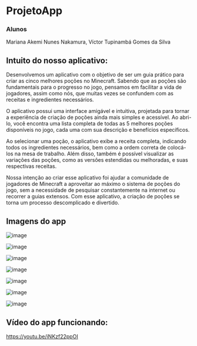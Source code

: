 # ProjetoApp

### Alunos
Mariana Akemi Nunes Nakamura,
Víctor Tupinambá Gomes da Silva

## Intuito do nosso aplicativo:

Desenvolvemos um aplicativo com o objetivo de ser um guia prático para criar as cinco melhores poções no Minecraft. Sabendo que as poções são fundamentais para o progresso no jogo, pensamos em facilitar a vida de jogadores, assim como nós, que muitas vezes se confundem com as receitas e ingredientes necessários.

O aplicativo possui uma interface amigável e intuitiva, projetada para tornar a experiência de criação de poções ainda mais simples e acessível. Ao abri-lo, você encontra uma lista completa de todas as 5 melhores poções disponíveis no jogo, cada uma com sua descrição e benefícios específicos.

Ao selecionar uma poção, o aplicativo exibe a receita completa, indicando todos os ingredientes necessários, bem como a ordem correta de colocá-los na mesa de trabalho. Além disso, também é possível visualizar as variações das poções, como as versões estendidas ou melhoradas, e suas respectivas receitas.

Nossa intenção ao criar esse aplicativo foi ajudar a comunidade de jogadores de Minecraft a aproveitar ao máximo o sistema de poções do jogo, sem a necessidade de pesquisar constantemente na internet ou recorrer a guias extensos. Com esse aplicativo, a criação de poções se torna um processo descomplicado e divertido.


 ## Imagens do app

![image](https://github.com/victortupinamba/ProjetoApp/assets/101647391/2a0e1fff-6310-4d4d-b274-981a1c2f4a3e)


![image](https://github.com/victortupinamba/ProjetoApp/assets/101647391/b2a8c8a7-4958-4cc3-8310-f1a8a84874d8)


![image](https://github.com/victortupinamba/ProjetoApp/assets/101647391/d1769958-4a35-48b1-b4fc-2277785d599d)

![image](https://github.com/victortupinamba/ProjetoApp/assets/101647391/dcb5dbf8-d331-4f3d-8013-e0a866281f90)

![image](https://github.com/victortupinamba/ProjetoApp/assets/101647391/331aba4a-2645-4c4c-aad4-c88ce3f788d6) 

![image](https://github.com/victortupinamba/ProjetoApp/assets/101647391/01a461c9-379e-4e40-a48f-6f386538e18a)

![image](https://github.com/victortupinamba/ProjetoApp/assets/101647391/0bc33b2f-3f84-4e2f-9c6a-bcb1db2bb156)



## Vídeo do app funcionando:

https://youtu.be/iNKzf22ppOI 
